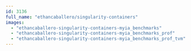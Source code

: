 ```yaml
---
id: 3136
full_name: "ethancaballero/singularity-containers"
images: 
  - "ethancaballero-singularity-containers-myia_benchmarks"
  - "ethancaballero-singularity-containers-myia_benchmarks_prof"
  - "ethancaballero-singularity-containers-myia_benchmarks_prof_tvm"
---
```

